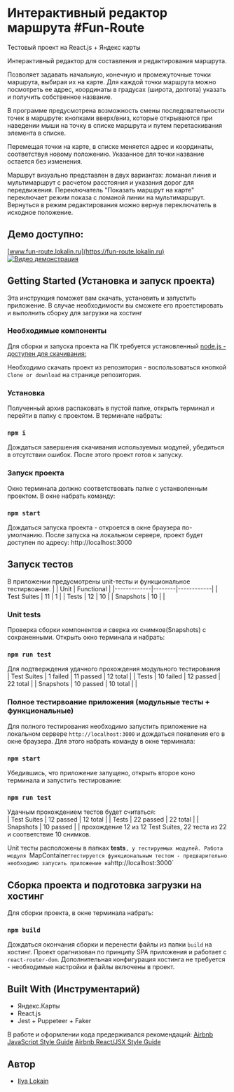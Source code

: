 # Интерактивный редактор маршрута #Fun-Route
Тестовый проект на React.js + Яндекс карты

Интерактивный редактор для составления и редактирования маршрута. 

Позволяет задавать начальную, конечную и промежуточные точки маршрута, выбирая их на карте. Для каждой точки маршрута можно посмотреть ее адрес, координаты в градусах (широта, долгота) указать и получить собственное название.

В программе предусмотрена возможность смены последовательности точек в маршруте: кнопками вверх/вниз, которые открываются при наведении мыши на точку в списке маршрута и путем перетаскивания элемента в списке.

Перемещая точки на карте, в списке меняется адрес и координаты, соответствуя новому положению. Указанное для точки название остается без изменения.

Маршрут визуально представлен в двух вариантах: ломаная линия и мультимаршрут с расчетом расстояния и указания дорог для передвижения. Переключатель "Показать маршрут на карте" переключает режим показа с ломаной линии на мультимаршрут. Вернуться в режим редактирования можно вернув переключатель в исходное положение.

## Демо доступно:
[www.fun-route.lokalin.ru](https://fun-route.lokalin.ru)
[![Видео демонстрация](https://img.youtube.com/vi/maRULCKDRGs/hqdefault.jpg)](https://youtu.be/maRULCKDRGs)

## Getting Started (Установка и запуск проекта)
Эта инструкция поможет вам скачать, установить и запустить приложение. В случае необходимости вы сможете его проетстировать и выполнить сборку для загрузки на хостинг

### Необходимые компоненты
Для сборки и запуска проекта на ПК требуется установленный [node.js - доступен для скачивания: ](https://nodejs.org)

Необходимо скачать проект из репозитория - воспользоваться кнопкой `Clone or download` на странице репозитория.

### Установка

Полученный архив распаковать в пустой папке, открыть терминал и перейти в папку с проектом. В терминале набрать:

### `npm i`

Дождаться завершения скачивания используемых модулей, убедиться в отсутствии ошибок. После этого проект готов к запуску.

### Запуск проекта
Окно терминала должно соответствовать папке с устанволенным проектом. В окне набрать команду:

### `npm start`

Дождаться запуска проекта - откроется в окне браузера по-умолчанию. После запуска на локальном сервере, проект будет доступен по адресу: http://localhost:3000

## Запуск тестов
В приложении предусмотрены unit-тесты и функциональное тестирвоание.
|             |  Unit  | Functional |
|-------------|--------|------------|
| Test Suites |   11   |      1     |
| Tests       |   12   |     10     |
| Snapshots   |   10   |            |

### Unit tests
Проверка сборки компонентов и сверка их снимков(Snapshots) с сохраненными. Открыть окно терминала и набрать:

### `npm run test`
Для подтверждения удачного прохождения модульного тестирования<br>
| Test Suites |  1 failed | 11 passed | 12 total |
| Tests       | 10 failed | 12 passed | 22 total |
| Snapshots   | 10 passed | 10 total  |          |

### Полное тестирвоание приложения (модульные тесты + функциональные)
Для полного тестирования необходимо запустить приложение на локальном сервере `http://localhost:3000` и дождаться появления его в окне браузера. Для этого набрать команду в окне терминала: 

### `npm start`

Убедившись, что приложение запущено, открыть второе коно терминала и запустить тестирование:

### `npm run test`

Удачным прохождением тестов будет считаться:<br>
| Test Suites | 12 passed | 12 total |
| Tests       | 22 passed | 22 total |
| Snapshots   | 10 passed |          |
 прохождение 12 из 12 Test Suites, 22 теста из 22 и соответствие 10 снимков.

Unit тесты расположены в папках __tests__`, у тестируемых модулей.
Работа модуля `MapContainer` тестируется функциональным тестом - предварительно необходимо запусить приложение на `http://localhost:3000`

## Сборка проекта и подготовка загрузки на хостинг
Для сборки проекта, в окне терминала набрать:

### `npm build`

Дождаться окончания сборки и перенести файлы из папки `build` на хостинг. Проект орагнизован по принципу SPA приложения и работает с `react-router-dom`. Дополнительная конфигурация хостинга не требуется - необходимые настройки и файлы включены в проект. 

## Built With (Инструментарий)
- Яндекс.Карты
- React.js
- Jest + Puppeteer + Faker

В работе и оформлении кода предерживался рекомендаций:
[Airbnb JavaScript Style Guide](https://github.com/airbnb/javascript)
[Airbnb React/JSX Style Guide](https://github.com/airbnb/javascript/tree/master/react)

## Автор
- [Ilya Lokain](https://github.com/ILokalin)

